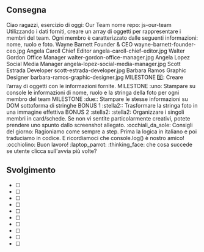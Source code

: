 ## Consegna
Ciao ragazzi,
esercizio di oggi: Our Team
nome repo: js-our-team
Utilizzando i dati forniti, creare un array di oggetti per rappresentare i membri del team.
Ogni membro è caratterizzato dalle seguenti informazioni: nome, ruolo e foto.
Wayne Barnett	Founder & CEO	        wayne-barnett-founder-ceo.jpg
Angela Caroll	Chief Editor	        angela-caroll-chief-editor.jpg
Walter Gordon	Office Manager	        walter-gordon-office-manager.jpg
Angela Lopez	Social Media Manager	angela-lopez-social-media-manager.jpg
Scott Estrada	Developer	            scott-estrada-developer.jpg
Barbara Ramos	Graphic Designer	    barbara-ramos-graphic-designer.jpg
MILESTONE :zero::
Creare l’array di oggetti con le informazioni fornite.
MILESTONE :uno:
Stampare su console le informazioni di nome, ruolo e la stringa della foto per ogni membro del team
MILESTONE :due::
Stampare le stesse informazioni su DOM sottoforma di stringhe
BONUS 1 :stella2::
Trasformare la stringa foto in una immagine effettiva
BONUS 2 :stella2: :stella2:
Organizzare i singoli membri in card/schede. Se non vi sentite particolarmente creativi, potete prendere uno spunto dallo screenshot allegato.
:occhiali_da_sole:  Consigli del giorno:
Ragioniamo come sempre a step.
Prima la logica in italiano e poi traduciamo in codice.
E ricordiamoci che console.log() è nostro amico! :occhiolino:
Buon lavoro! :laptop_parrot:
:thinking_face: che cosa succede se utente clicca sull'avvia più volte?

## Svolgimento 
- [ ] 
- [ ] 
- [ ] 
- [ ] 
- [ ] 
- [ ] 
- [ ] 
- [ ] 
- [ ] 
- [ ] 

